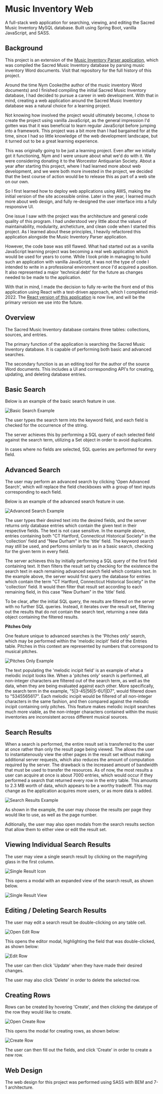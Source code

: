 Music Inventory Web
===================

A full-stack web application for searching, viewing, and editing the Sacred Music Inventory MySQL database. Built using Spring Boot, vanilla JavaScript, and SASS.

Background
----------

This project is an extension of the [Music Inventory Parser application](https://github.com/2human/music-inventory-parser), which was compiled the Sacred Music Inventory database by parsing music inventory Word documents. Visit that repository for the full history of this project.

Around the time Nym Cooke(the author of the music inventory Word documents) and I finished compiling the initial Sacred Music Inventory database, I had decided to pursue a career in web development. With that in mind, creating a web application around the Sacred Music Inventory database was a natural choice for a learning project.

Not knowing how involved the project would ultimately become, I chose to create the project using vanilla JavaScript, as the general impression I'd gotten was that it was beneficial to learn regular JavaScript before jumping into a framework. This project was a bit more than I had bargained for at the time, since I had so little knowledge of the web development landscape, but it turned out to be a great learning experience.

This was originally going to be just a learning project. Even after we initially got it functioning, Nym and I were unsure about what we'd do with it. We were considering donating it to the Worcestor Antiquarian Society. About a year after starting this project, where I had learned more about web development, and we were both more invested in the project, we decided that the best course of action would be to release this as part of a web site on our own.

So I first learned how to deploy web applications using AWS, making the initial version of the site accessible online. Later in the year, I learned much more about web design, and fully re-designed the user interface into a fully responsive UI.

One issue I saw with the project was the architecture and general code quality of this program. I had understood very little about the values of maintainability, modularity, archeticture, and clean code when I started this project. As I learned about these principles, I heavily refactored this application alongside the Music Inventory Parser application.

However, the code base was still flawed. What had started out as a vanilla JavaScript learning project was becoming a real web application which would be used for years to come. While I took pride in managing to build such an application with vanilla JavaScript, it was not the type of code I intended to write in a professional environment once I'd acquired a position. It also represented a major 'technical debt' for the future as changes needed to be made to the application.

With that in mind, I made the decision to fully re-write the front end of this application using React with a test-driven approach, which I completed mid-2022. The [React version of this application](https://github.com/2human/music-inventory-web-react) is now live, and will be the primary version we use into the future.

Overview
--------

The Sacred Music Inventory database contains three tables: collections, sources, and entries.

The primary function of the application is searching the Sacred Music Inventory database. It is capable of performing both basic and advanced searches.

The secondary function is as an editing tool for the author of the source Word documents. This includes a UI and corresponding API's for creating, updating, and deleting database entries.

Basic Search
--------------

Below is an example of the basic search feature in use.

![Basic Search Example](docs/basic-search.jpg)

The user types the search term into the keyword field, and each field is checked for the occurrence of the string.

The server achieves this by performing a SQL query of each selected field against the search term, utilizing a Set object in order to avoid duplicates.

In cases where no fields are selected, SQL queries are performed for every field.

Advanced Search
---------------

The user may perform an advanced search by clicking 'Open Advanced Search', which will replace the field checkboxes with a group of text inputs corresponding to each field.

Below is an example of the advanced search feature in use.

![Advanced Search Example](docs/advanced-search.jpg)

The user types their desired text into the desired fields, and the server returns only database entries which contain the given text in their respective fields. The text is not case sensitive. In the example above, entries containing both "CT Hartford, Connecticut Historical Society" in the 'collection' field and "New Durham" in the 'title' field. The keyword search may still be used, and performs similarly to as in a basic search, checking for the given term in every field.

The server achieves this by initially performing a SQL query of the first field containing text. It then filters the result set by checking for the existence the search text in each remaining advanced search field which contains text. In the example above, the server would first query the database for entries which contain the term "CT Hartford, Connecticut Historical Society" in the 'collection' field. It would then filter that result set according to each remaining field, in this case "New Durham" in the 'title' field.

To be clear, after the initial SQL query, the results are filtered on the server with no further SQL queries. Instead, it iterates over the result set, filtering out the results that do not contain the search text, returning a new data object containing the filtered results.

**Pitches Only**

One feature unique to advanced searches is the 'Pitches only' search, which may be performed within the 'melodic incipit' field of the Entries table. Pitches in this context are represented by numbers that correspond to musical pitches. 

![Pitches Only Example](docs/pitches-only.jpg)

The text populating the 'melodic incipit field' is an example of what a melodic incipit looks like. When a 'pitches only' search is performed, all non-integer characters are filtered out of the search term, as well as the data, when they are being evaluated against each other. More specifically, the search term in the example, "5|3-45|56|5-6U1|D7", would filtered down to "5345565617". Each melodic incipit would be filtered of all non-integer characters in the same fashion, and then compared against the melodic incipit containing only pitches. This feature makes melodic incipit searches much more viable, as the non-integer characters contained within the music inventories are inconsistent across different musical sources.

Search Results
--------------

When a search is performed, the entire result set is transferred to the user at once rather than only the result page being viewed. The allows the user to instantatenously view the other pages in the result set without making additional server requests, which also reduces the amount of computation required by the server. The drawback is the increased amount of bandwidth that must be used to transfer the resources. As of now, the most results a user can acquire at once is about 7000 entries, which would occur if they performed a search that returned every row in the entry table. This amounts to 2.3 MB worth of data, which appears to be a worthy tradeoff. This may change as the application acquires more users, or as more data is added.

![Search Results Example](docs/search-results.jpg)

As shown in the example, the user may choose the results per page they would like to use, as well as the page number.

Aditionally, the user may also open modals from the search results section that allow them to either view or edit the result set.

Viewing Individual Search Results
---------------------------------

The user may view a single search result by clicking on the magnifying glass in the first column.

![Single Result Icon](docs/single-result-icon.jpg)

This opens a modal with an expanded view of the search result, as shown below.

![Single Result View](docs/single-result-view.jpg)

Editing / Deleting Search Results
---------------------------------

The user may edit a search result be double-clicking on any table cell.

![Open Edit Row](docs/open-edit-row.jpg)

This opens the editor modal, highlighting the field that was double-clicked, as shown below:

![Edit Row](docs/edit-row.jpg)

The user can then click 'Update' when they have made their desired changes.

The user may also click 'Delete' in order to delete the selected row.

Creating Rows
-------------

Rows can be created by hovering 'Create', and then clicking the datatype of the row they would like to create.

![Open Create Row](docs/open-create-row.jpg)

This opens the modal for creating rows, as shown below:

![Create Row](docs/create-row.jpg)

The user can then fill out the fields, and click 'Create' in order to create a new row.

Web Design
----------

The web design for this project was performed using SASS with BEM and 7-1 architecture.
